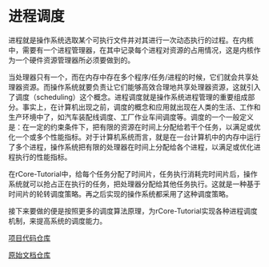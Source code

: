 # 进程调度



进程就是操作系统选取某个可执行文件并对其进行一次动态执行的过程。在内核中，需要有一个进程管理器，在其中记录每个进程对资源的占用情况，这是内核作为一个硬件资源管理器所必须要做到的。

当处理器只有一个，而在内存中存在多个程序/任务/进程的时候，它们就会共享处理器资源。而操作系统就要负责让它们能够高效合理地共享处理器资源，这就引入了调度（scheduling）这个概念。进程调度就是操作系统进程管理的重要组成部分。事实上，在计算机出现之前，调度的概念和应用就出现在人类的生活、工作和生产环境中了，如汽车装配线调度、工厂作业车间调度等。调度的一个一般定义是：在一定的约束条件下，把有限的资源在时间上分配给若干个任务，以满足或优化一个或多个性能指标。对于计算机系统而言，就是在一台计算机中的内存中运行了多个进程，操作系统把有限的处理器在时间上分配给各个进程，以满足或优化进程执行的性能指标。

在rCore-Tutorial中，给每个任务分配了时间片，任务执行消耗完时间片后，操作系统就可以抢占正在执行的任务，把处理器分配给其他任务执行。这就是一种基于时间片的轮转调度策略。再之后实现的操作系统都采用了这种调度策略。

接下来要做的便是按照更多的调度算法原理，为rCore-Tutorial实现各种进程调度机制，来提高系统的调度能力。



[项目代码仓库](https://git.tsinghua.edu.cn/masy18/rCore-Tutorial-v3)

[原始文档仓库](https://github.com/msyzzz/rcore-tutorial-schedule-doc)